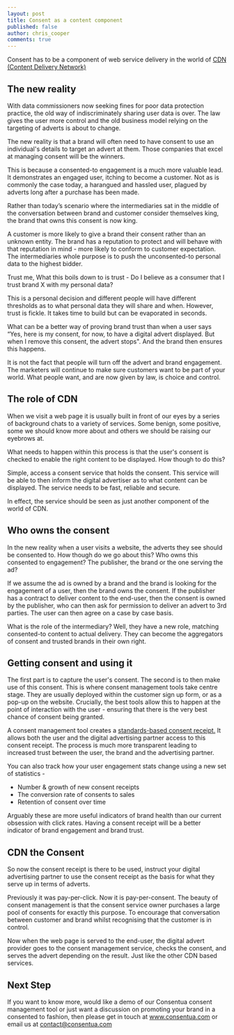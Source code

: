 ```yaml
---
layout: post
title: Consent as a content component
published: false
author: chris_cooper
comments: true
---
```



Consent has to be a component of web service delivery in the world of [CDN (Content Delivery Network)](https://en.wikipedia.org/wiki/Content_delivery_network)

## The new reality

With data commissioners now seeking fines for poor data protection practice, the old way of indiscriminately sharing user data is over. The law gives the user more control and the old business model relying on the targeting of adverts is about to change.

The new reality is that a brand will often need to have consent to use an individual's details to target an advert at them. Those companies that excel at managing consent will be the winners.

This is because a consented-to engagement is a much more valuable lead. It demonstrates an engaged user, itching to become a customer. Not as is commonly the case today, a harangued and hassled user, plagued by adverts long after a purchase has been made.

Rather than today’s scenario where the intermediaries sat in the middle of the conversation between brand and customer consider themselves king, the brand that owns this consent is now king. 

A customer is more likely to give a brand their consent rather than an unknown entity. The brand has a reputation to protect and will behave with that reputation in mind - more likely to conform to customer expectation. The intermediaries whole purpose is to push the unconsented-to personal data to the highest bidder.

Trust me, What this boils down to is trust - Do I believe as a consumer that I trust brand X with my personal data? 

This is a personal decision and different people will have different thresholds as to what personal data they will share and when. However, trust is fickle. It takes time to build but can be evaporated in seconds.

What can be a better way of proving brand trust than when a user says “Yes, here is my consent, for now, to have a digital advert displayed. But when I remove this consent, the advert stops". And the brand then ensures this happens.

It is not the fact that people will turn off the advert and brand engagement. The marketers will continue to make sure customers want to be part of your world. What people want, and are now given by law, is choice and control.

## The role of CDN

When we visit a web page it is usually built in front of our eyes by a series of background chats to a variety of services. Some benign, some positive, some we should know more about and others we should be raising our eyebrows at.

What needs to happen within this process is that the user's consent is checked to enable the right content to be displayed. How though to do this?

Simple, access a consent service that holds the consent. This service will be able to then inform the digital advertiser as to what content can be displayed. The service needs to be fast, reliable and secure.

In effect, the service should be seen as just another component of the world of CDN.

## Who owns the consent

In the new reality when a user visits a website, the adverts they see should be consented to. How though do we go about this? Who owns this consented to engagement? The publisher, the brand or the one serving the ad?

If we assume the ad is owned by a brand and the brand is looking for the engagement of a user, then the brand owns the consent. If the publisher has a contract to deliver content to the end-user, then the consent is owned by the publisher, who can then ask for permission to deliver an advert to 3rd parties. The user can then agree on a case by case basis.

What is the role of the intermediary?  Well, they have a new role, matching consented-to content to actual delivery. They can become the aggregators of consent and trusted brands in their own right.

## Getting consent and using it

The first part is to capture the user's consent. The second is to then make use of this consent.
This is where consent management tools take centre stage. They are usually deployed within the customer sign up form, or as a pop-up on the website. Crucially, the best tools allow this to happen at the point of interaction with the user - ensuring that there is the very best chance of consent being granted.

A consent management tool creates a [standards-based consent receipt.](https://kantarainitiative.org/confluence/display/infosharing/Home) It allows both the user and the digital advertising partner access to this consent receipt. The process is much more transparent leading to increased trust between the user, the brand and the advertising partner.

You can also track how your user engagement stats change using a new set of statistics - 
- Number & growth of new consent receipts
- The conversion rate of consents to sales
- Retention of consent over time

Arguably these are more useful indicators of brand health than our current obsession with click rates. Having a consent receipt will be a better indicator of brand engagement and brand trust.

## CDN the Consent

So now the consent receipt is there to be used, instruct your digital advertising partner to use the consent receipt as the basis for what they serve up in terms of adverts.

Previously it was pay-per-click. Now it is pay-per-consent. The beauty of consent management is that the consent service owner purchases a large pool of consents for exactly this purpose. To encourage that conversation between customer and brand whilst recognising that the customer is in control.

Now when the web page is served to the end-user, the digital advert provider goes to the consent management service, checks the consent, and serves the advert depending on the result. Just like the other CDN based services.

## Next Step

If you want to know more, would like a demo of our Consentua consent management tool or just want a discussion on promoting
your brand in a consented to fashion, then please get in touch at www.consentua.com or email us at contact@consentua.com
